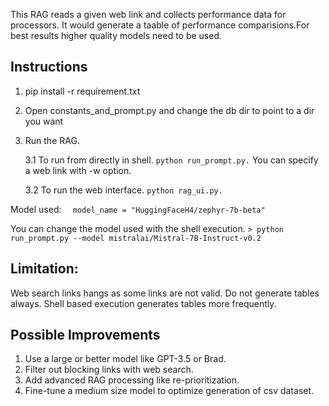 


This RAG reads a given web link and collects performance data for processors.
It would generate a taable of performance comparisions.For best results higher quality models need to be used.

Instructions
-------------

1. pip install -r requirement.txt
2. Open constants_and_prompt.py and change the db dir to point to a dir you want
3. Run the RAG.

   3.1 To run from directly in shell.
        ```
        python run_prompt.py.
        ```
      You can specify a web link with -w option.

   3.2 To run the web interface.
       ```
       python rag_ui.py.
       ```

Model used:
```  model_name = "HuggingFaceH4/zephyr-7b-beta"```

You can change the model used with the shell execution.
 ```> python run_prompt.py --model mistralai/Mistral-7B-Instruct-v0.2 ```

Limitation:
--------------------
Web search links hangs as some links are not valid.
Do not generate tables always.
Shell based execution generates tables more frequently.

Possible Improvements
--------------------------------
1. Use a large or better model like GPT-3.5 or Brad.
2. Filter out blocking links with web search.
3. Add advanced RAG processing like re-prioritization.
4. Fine-tune a medium size model to optimize generation of csv dataset.

